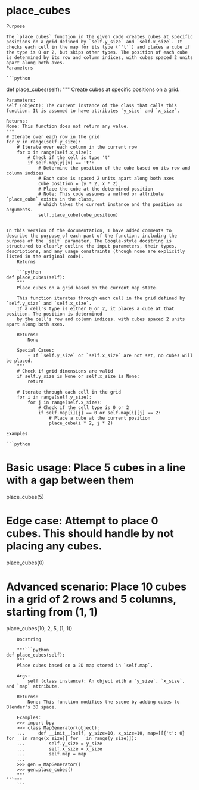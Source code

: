 # place_cubes

    Purpose

    The `place_cubes` function in the given code creates cubes at specific positions on a grid defined by `self.y_size` and `self.x_size`. It checks each cell in the map for its type (`'t'`) and places a cube if the type is 0 or 2, but skips other types. The position of each cube is determined by its row and column indices, with cubes spaced 2 units apart along both axes.
    Parameters

    ```python
def place_cubes(self):
    """
    Create cubes at specific positions on a grid.

    Parameters:
    self (object): The current instance of the class that calls this function. It is assumed to have attributes `y_size` and `x_size`.

    Returns:
    None: This function does not return any value.
    """
    # Iterate over each row in the grid
    for y in range(self.y_size):
        # Iterate over each column in the current row
        for x in range(self.x_size):
            # Check if the cell is type 't'
            if self.map[y][x] == 't':
                # Determine the position of the cube based on its row and column indices
                # Each cube is spaced 2 units apart along both axes
                cube_position = (y * 2, x * 2)
                # Place the cube at the determined position
                # Note: This code assumes a method or attribute `place_cube` exists in the class,
                # which takes the current instance and the position as arguments.
                self.place_cube(cube_position)
```

In this version of the documentation, I have added comments to describe the purpose of each part of the function, including the purpose of the `self` parameter. The Google-style docstring is structured to clearly outline the input parameters, their types, descriptions, and any usage constraints (though none are explicitly listed in the original code).
    Returns

    ```python
def place_cubes(self):
    """
    Place cubes on a grid based on the current map state.

    This function iterates through each cell in the grid defined by `self.y_size` and `self.x_size`.
    If a cell's type is either 0 or 2, it places a cube at that position. The position is determined
    by the cell's row and column indices, with cubes spaced 2 units apart along both axes.

    Returns:
        None

    Special Cases:
        - If `self.y_size` or `self.x_size` are not set, no cubes will be placed.
    """
    # Check if grid dimensions are valid
    if self.y_size is None or self.x_size is None:
        return

    # Iterate through each cell in the grid
    for i in range(self.y_size):
        for j in range(self.x_size):
            # Check if the cell type is 0 or 2
            if self.map[i][j] == 0 or self.map[i][j] == 2:
                # Place a cube at the current position
                place_cube(i * 2, j * 2)
```
    Examples

    ```python
# Basic usage: Place 5 cubes in a line with a gap between them
place_cubes(5)

# Edge case: Attempt to place 0 cubes. This should handle by not placing any cubes.
place_cubes(0)

# Advanced scenario: Place 10 cubes in a grid of 2 rows and 5 columns, starting from (1, 1)
place_cubes(10, 2, 5, (1, 1))
```
    Docstring

    """```python
def place_cubes(self):
    """
    Place cubes based on a 2D map stored in `self.map`.

    Args:
        self (class instance): An object with a `y_size`, `x_size`, and `map` attribute.

    Returns:
        None: This function modifies the scene by adding cubes to Blender's 3D space.

    Examples:
    >>> import bpy
    >>> class MapGenerator(object):
    ...     def __init__(self, y_size=10, x_size=10, map=[[{'t': 0} for _ in range(x_size)] for _ in range(y_size)]):
    ...         self.y_size = y_size
    ...         self.x_size = x_size
    ...         self.map = map
    ...
    >>> gen = MapGenerator()
    >>> gen.place_cubes()
    """
```"""
    ```